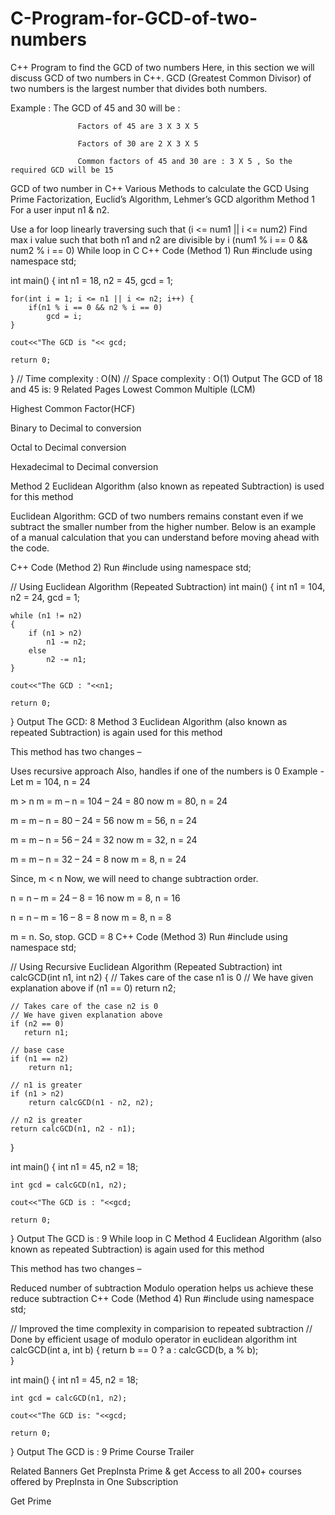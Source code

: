 # C-Program-for-GCD-of-two-numbers

C++ Program to find the GCD of two numbers
Here, in this section we will discuss GCD of two numbers in C++. GCD (Greatest Common Divisor) of two numbers is the largest number that divides both numbers.

Example : The GCD of 45 and 30 will be :

                   Factors of 45 are 3 X 3 X 5

                   Factors of 30 are 2 X 3 X 5

                   Common factors of 45 and 30 are : 3 X 5 , So the required GCD will be 15

GCD of two number in C++
Various Methods to calculate the GCD
Using Prime Factorization,
Euclid’s Algorithm,
Lehmer’s GCD algorithm
Method 1
For a user input n1 & n2.

Use a for loop linearly traversing such that (i <= num1 || i <= num2)
Find max i value such that both n1 and n2 are divisible by i
(num1 % i == 0 && num2 % i == 0)
While loop in C
C++ Code (Method 1)
Run
#include<iostream>
using namespace std;

int main()
{
    int n1 = 18, n2 = 45, gcd = 1;
    
    for(int i = 1; i <= n1 || i <= n2; i++) {
        if(n1 % i == 0 && n2 % i == 0)
            gcd = i;
    }
    
    cout<<"The GCD is "<< gcd;
    
    return 0;
}
// Time complexity : O(N)
// Space complexity : O(1)
Output
The GCD of 18 and 45 is: 9
Related Pages
Lowest Common Multiple (LCM)

Highest Common Factor(HCF)
 
Binary to Decimal to conversion

Octal to Decimal conversion

Hexadecimal to Decimal conversion

Method 2 
Euclidean Algorithm (also known as repeated Subtraction) is used for this method 

Euclidean Algorithm: GCD of two numbers remains constant even if we subtract the smaller number from the higher number.
Below is an example of a manual calculation that you can understand before moving ahead with the code.

C++ Code (Method 2)
Run
#include<iostream>
using namespace std;

// Using Euclidean Algorithm (Repeated Subtraction)
int main()
{
    int n1 = 104, n2 = 24, gcd = 1;
    
    while (n1 != n2)
    {
        if (n1 > n2)
            n1 -= n2;
        else
            n2 -= n1;
    }
    
    cout<<"The GCD : "<<n1;
    
    return 0;
}
Output
The GCD: 8
Method 3
Euclidean Algorithm (also known as repeated Subtraction) is again used for this method 

This method has two changes –

Uses recursive approach
Also, handles if one of the numbers is 0
Example -
Let m = 104, n = 24

m > n
m = m – n = 104 – 24 = 80
now m = 80, n = 24

m = m – n = 80 – 24 = 56
now m = 56, n = 24

m = m – n = 56 – 24 = 32
now m = 32, n = 24

m = m – n = 32 – 24 = 8
now m = 8, n = 24

Since, m < n
Now, we will need to change subtraction order.

n = n – m = 24 – 8 = 16
now m = 8, n = 16

n = n – m = 16 – 8 = 8
now m = 8, n = 8

m = n. So, stop. GCD = 8
C++ Code (Method 3)
Run
#include<iostream>
using namespace std;

// Using Recursive Euclidean Algorithm (Repeated Subtraction)
int calcGCD(int n1, int n2)
{
    // Takes care of the case n1 is 0
    // We have given explanation above
    if (n1 == 0)
       return n2;
    
    // Takes care of the case n2 is 0
    // We have given explanation above
    if (n2 == 0)
       return n1;
  
    // base case
    if (n1 == n2)
        return n1;
  
    // n1 is greater
    if (n1 > n2)
        return calcGCD(n1 - n2, n2);

    // n2 is greater
    return calcGCD(n1, n2 - n1);
}

int main()
{
    int n1 = 45, n2 = 18;

    int gcd = calcGCD(n1, n2);
    
    cout<<"The GCD is : "<<gcd;
    
    return 0;
}
Output
The GCD is : 9
While loop in C
Method 4
Euclidean Algorithm (also known as repeated Subtraction) is again used for this method 

This method has two changes –

Reduced number of subtraction
Modulo operation helps us achieve these reduce subtraction
C++ Code (Method 4)
Run
#include<iostream>
using namespace std;

// Improved the time complexity in comparision to repeated subtraction
// Done by efficient usage of modulo operator in euclidean algorithm
int calcGCD(int a, int b)
{
    return b == 0 ? a : calcGCD(b, a % b);   
}

int main()
{
    int n1 = 45, n2 = 18;

    int gcd = calcGCD(n1, n2);
    
    cout<<"The GCD is: "<<gcd;
    
    return 0;
}
Output
The GCD is : 9
Prime Course Trailer

Related Banners
Get PrepInsta Prime & get Access to all 200+ courses offered by PrepInsta in One Subscription

Get Prime
